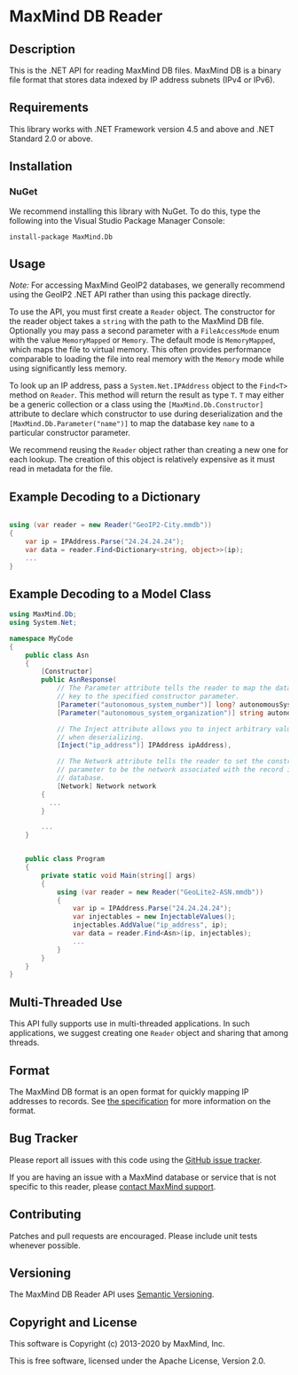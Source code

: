 # MaxMind DB Reader #

## Description ##

This is the .NET API for reading MaxMind DB files. MaxMind DB is a binary file
format that stores data indexed by IP address subnets (IPv4 or IPv6).

## Requirements ##

This library works with .NET Framework version 4.5 and above and .NET Standard
2.0 or above.

## Installation ##

### NuGet ###

We recommend installing this library with NuGet. To do this, type the
following into the Visual Studio Package Manager Console:

```
install-package MaxMind.Db
```

## Usage ##

*Note:* For accessing MaxMind GeoIP2 databases, we generally recommend using
the GeoIP2 .NET API rather than using this package directly.

To use the API, you must first create a `Reader` object. The constructor for
the reader object takes a `string` with the path to the MaxMind DB file.
Optionally you may pass a second parameter with a `FileAccessMode` enum with
the value `MemoryMapped` or `Memory`. The default mode is `MemoryMapped`,
which maps the file to virtual memory. This often provides performance
comparable to loading the file into real memory with the `Memory`  mode while
using significantly less memory.

To look up an IP address, pass a `System.Net.IPAddress` object to the
`Find<T>` method on `Reader`. This method will return the result as type `T`.
`T` may either be a generic collection or a class using the
`[MaxMind.Db.Constructor]` attribute to declare which constructor to use
during deserialization and the `[MaxMind.Db.Parameter("name")]` to map the
database key `name` to a particular constructor parameter.

We recommend reusing the `Reader` object rather than creating a new one for
each lookup. The creation of this object is relatively expensive as it must
read in metadata for the file.

## Example Decoding to a Dictionary ##

```csharp

using (var reader = new Reader("GeoIP2-City.mmdb"))
{
    var ip = IPAddress.Parse("24.24.24.24");
    var data = reader.Find<Dictionary<string, object>>(ip);
    ...
}
```

## Example Decoding to a Model Class ##

```csharp
using MaxMind.Db;
using System.Net;

namespace MyCode
{
    public class Asn
    {
        [Constructor]
        public AsnResponse(
            // The Parameter attribute tells the reader to map the database
            // key to the specified constructor parameter.
            [Parameter("autonomous_system_number")] long? autonomousSystemNumber,
            [Parameter("autonomous_system_organization")] string autonomousSystemOrganization,

            // The Inject attribute allows you to inject arbitrary values
            // when deserializing.
            [Inject("ip_address")] IPAddress ipAddress),

            // The Network attribute tells the reader to set the constructor
            // parameter to be the network associated with the record in the
            // database.
            [Network] Network network
        {
          ...
        }

        ...
    }


    public class Program
    {
        private static void Main(string[] args)
        {
            using (var reader = new Reader("GeoLite2-ASN.mmdb"))
            {
                var ip = IPAddress.Parse("24.24.24.24");
                var injectables = new InjectableValues();
                injectables.AddValue("ip_address", ip);
                var data = reader.Find<Asn>(ip, injectables);
                ...
            }
        }
    }
}
```

## Multi-Threaded Use ##

This API fully supports use in multi-threaded applications. In such
applications, we suggest creating one `Reader` object and sharing that among
threads.

## Format ##

The MaxMind DB format is an open format for quickly mapping IP addresses to
records. See
[the specification](https://github.com/maxmind/MaxMind-DB/blob/master/MaxMind-DB-spec.md)
for more information on the format.

## Bug Tracker ##

Please report all issues with this code using the
[GitHub issue tracker](https://github.com/maxmind/MaxMind-DB-Reader-dotnet/issues).

If you are having an issue with a MaxMind database or service that is not
specific to this reader, please
[contact MaxMind support](http://www.maxmind.com/en/support).

## Contributing ##

Patches and pull requests are encouraged. Please include unit tests whenever
possible.

## Versioning ##

The MaxMind DB Reader API uses [Semantic Versioning](http://semver.org/).

## Copyright and License ##

This software is Copyright (c) 2013-2020 by MaxMind, Inc.

This is free software, licensed under the Apache License, Version 2.0.
